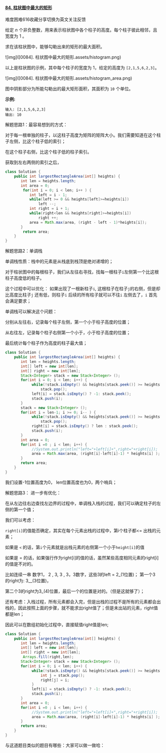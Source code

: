 #### [84. 柱状图中最大的矩形](https://leetcode-cn.com/problems/largest-rectangle-in-histogram/)

难度困难616收藏分享切换为英文关注反馈

给定 *n* 个非负整数，用来表示柱状图中各个柱子的高度。每个柱子彼此相邻，且宽度为 1 。

求在该柱状图中，能够勾勒出来的矩形的最大面积。

 

![img]([0084]. 柱状图中最大的矩形.assets/histogram.png)

以上是柱状图的示例，其中每个柱子的宽度为 1，给定的高度为 `[2,1,5,6,2,3]`。

 

![img]([0084]. 柱状图中最大的矩形.assets/histogram_area.png)

图中阴影部分为所能勾勒出的最大矩形面积，其面积为 `10` 个单位。

 

**示例:**

```
输入: [2,1,5,6,2,3]
输出: 10
```



解题思路1：最容易想到的方式：

对于每一根单独的柱子，以这柱子高度为矩阵的矩阵大小。我们需要知道在这个柱子左侧，比这个柱子低的索引；

在这个柱子右侧，比这个柱子低的柱子索引。

获取到左右两侧的索引之后，

```java
class Solution {
    public int largestRectangleArea(int[] heights) {
       int len = heights.length;
  	   int area = 0;
        for(int i = 0; i < len; i++ ) {
           int left = i - 1;
           while(left >= 0 && heights[left]>=heights[i])
               left --;
           int right = i + 1;
           while(right<len && heights[right]>=heights[i])
               right ++;
           area = Math.max(area, (right - left - 1)*heights[i]);
       }
        return area;
    }
}
```

解题思路2：单调栈

单调栈性质：栈中的元素是从栈底到栈顶是绝对递增的；

对于柱状图中的每根柱子，我们从左往右寻找，找每一根柱子`i`左侧第一个比这根柱子高度低的柱子。

这个过程中可以优化： 如果出现了一根新柱子`i`, 这根柱子在柱子`j`的右侧，但是却比高度比柱子`j` 还有低，则柱子`i` 后续的所有柱子就可以不往`i` 左侧去了，`i` 首先会满足要求；

单调栈可以解决这个问题：

分别从左往右，记录每个柱子左侧，第一个小于柱子高度的位置；

从右往左，记录每个柱子右侧第一个小于，小于柱子高度的位置；

最后统计每个柱子作为高度的柱子最大值；

```java
class Solution {
    public int largestRectangleArea(int[] heights) {
       int len = heights.length;
       int[] left = new int[len];
       int[] right = new int[len];
       Stack<Integer> stack = new Stack<Integer> ();
       for(int i = 0; i < len; i++) {
       		while(!stack.isEmpty() && heights[stack.peek()] >= heights[i] ) 
       			stack.pop();
       		left[i] = stack.isEmpty() ? -1: stack.peek();
            stack.push(i);
       }
       stack = new Stack<Integer> ();
       for(int i = len-1; i >= 0; i-- ) {
       		while(!stack.isEmpty() && heights[stack.peek()] >= heights[i])
       			stack.pop();
       		right[i] = stack.isEmpty() ? len : stack.peek();
       		stack.push(i);
       }
       int area = 0;
       for(int i =0 ; i < len; i++) {
            //System.out.println("left="+left[i]+",right="+right[i]);
       		area = Math.max(area, (right[i]-left[i]-1) * heights[i] );
       }
       return area;
    }
}
```



我们设置-1位置高度为0， len位置高度也为0，两个哨兵；

解题思路3： 进一步有优化：

在从左边往右边查找左边界的过程中，单调栈入栈的过程，我们可以确定柱子的左侧的第一个值；

我们可以考虑：

`right[i]`的值能否确定，其实在每个元素出栈的过程中，第i个柱子都<= 出栈的元素；

如果是 `<` 的话，第`i`个元素就是出栈元素的右侧第一个小于`height[i]`的值

如果是 = 的话，如果强行作为right[i]的值的话，虽然某些高度相同元素的right[i]的值是不对的。

比如连续一串 数字1， 2 , 3, 3  , 3，3数字，这些3的left = 2_(1位置)； 第一个3 的right为: 3__(3位置)，

第二个3的right为3_(4)位置，最后一个的位置是对的。（但是这就够了）；

还有考虑：入栈过程，所有元素都会入完，但是出栈的过程不是所有的元素都会出栈的，因此按照上面的步骤，就不能求出right值了；但是未出站的元素，right值都是len；

因此可以在数组初始化过程中，直接赋值right值是len;

```java
class Solution {
    public int largestRectangleArea(int[] heights) {
       int len = heights.length;
       int[] left = new int[len];
       int[] right = new int[len];
        Arrays.fill(right,len);
       Stack<Integer> stack = new Stack<Integer> ();
       for(int i = 0; i < len; i++) {
       		while(!stack.isEmpty() && heights[stack.peek()] >= heights[i] ) {
       			int j = stack.pop();
                right[j] = i;
            }
       		left[i] = stack.isEmpty() ? -1: stack.peek();
            stack.push(i);
       }
       int area = 0;
       for(int i =0 ; i < len; i++) {
            //System.out.println("left="+left[i]+",right="+right[i]);
       		area = Math.max(area, (right[i]-left[i]-1) * heights[i] );
       }
       return area;
    }
}
```



与这道题目类似的题目有哪些：大家可以做一做哈：

